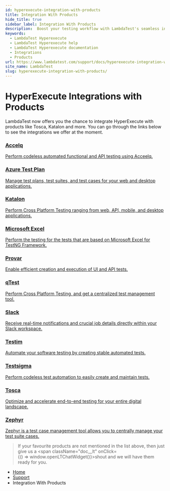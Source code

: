 ```yaml
---
id: hyperexecute-integration-with-products
title: Integration With Products
hide_title: true
sidebar_label: Integration With Products
description:  Boost your testing workflow with LambdaTest's seamless integrations. Achieve efficient cross-browser testing with popular tools for faster, more reliable results.
keywords:
  - LambdaTest Hyperexecute
  - LambdaTest Hyperexecute help
  - LambdaTest Hyperexecute documentation
  - Integrations
  - Products
url: https://www.lambdatest.com/support/docs/hyperexecute-integration-with-products/
site_name: LambdaTest
slug: hyperexecute-integration-with-products/
---
```


<script type="application/ld+json"
      dangerouslySetInnerHTML={{ __html: JSON.stringify({
       "@context": "https://schema.org",
        "@type": "BreadcrumbList",
        "itemListElement": [{
          "@type": "ListItem",
          "position": 1,
          "name": "Home",
          "item": "https://www.lambdatest.com"
        },{
          "@type": "ListItem",
          "position": 2,
          "name": "Support",
          "item": "https://www.lambdatest.com/support/docs/"
        },{
          "@type": "ListItem",
          "position": 3,
          "name": "Integration with Products",
          "item": "https://www.lambdatest.com/support/docs/hyperexecute-integration-with-products/"
        }]
      })
    }}
></script>

# HyperExecute Integrations with Products

LambdaTest now offers you the chance to integrate HyperExecute with products like Tosca, Katalon and more. You can go through the links below to see the integrations we offer at the moment. 

<div className="support_main">

  <a href = "/support/docs/hyperexecute-accelq-integration/">
  <div className="support_inners">
    <h3>Accelq</h3>
    <p>Perform codeless automated functional and API testing using Acceelq.</p>
  </div>
  </a>

  <a href = "/support/docs/hyperexecute-azure-test-plan/">
  <div className="support_inners">
    <h3>Azure Test Plan</h3>
    <p>Manage test plans, test suites, and test cases for your web and desktop applications.</p>
  </div>
  </a>

  <a href = "/support/docs/katalon-integration-with-hyperexecute/">
  <div className="support_inners">
    <h3>Katalon</h3>
    <p>Perform Cross Platform Testing ranging from web, API, mobile, and desktop applications.</p>
  </div>
  </a>

  <a href = "/support/docs/hyperexecute-excel-integration/">
  <div className="support_inners">
    <h3>Microsoft Excel</h3>
    <p>Perform the testing for the tests that are based on Microsoft Excel for TestNG Framework.</p>
  </div>
  </a>

  <a href = "/support/docs/hyperexecute-provar-integration/">
  <div className="support_inners">
    <h3>Provar</h3>
    <p>Enable efficient creation and execution of UI and API tests.</p>
  </div>
  </a>

  <a href = "/support/docs/hyperexecute-qtest-integration/">
  <div className="support_inners">
    <h3>qTest</h3>
    <p>Perform Cross Platform Testing, and get a centralized test management tool.</p>
  </div>
  </a>

  <a href = "/support/docs/hyperexecute-slack-integration/">
  <div className="support_inners">
    <h3>Slack</h3>
    <p>Receive real-time notifications and crucial job details directly within your Slack workspace.</p>
  </div>
  </a>

  <a href = "/support/docs/hyperexecute-testim-integration/">
  <div className="support_inners">
    <h3>Testim</h3>
    <p>Automate your software testing by creating stable automated tests.</p>
  </div>
  </a>

  <a href = "/support/docs/hyperexecute-testsigma-integration/">
  <div className="support_inners">
    <h3>Testsigma</h3>
    <p>Perform codeless test automation to easily create and maintain tests.</p>
  </div>
  </a>

  <a href = "/support/docs/tosca-integration-with-hyperexecute/">
  <div className="support_inners">
    <h3>Tosca</h3>
    <p>Optimize and accelerate end-to-end testing for your entire digital landscape.</p>
  </div>
  </a>

  <a href = "/support/docs/hyperexecute-zephyr-scale-integration/">
  <div className="support_inners">
    <h3>Zephyr</h3>
    <p>Zephyr is a test case management tool allows you to centrally manage your test suite cases.</p>
  </div>
  </a>
</div>

>If your favourite products are not mentioned in the list above, then just give us a <span className="doc__lt" onClick={() => window.openLTChatWidget()}>shout</span> and we will have them ready for you.

<nav aria-label="breadcrumbs">
  <ul className="breadcrumbs">
    <li className="breadcrumbs__item">
      <a className="breadcrumbs__link" target="_self" href="https://www.lambdatest.com">
        Home
      </a>
    </li>
    <li className="breadcrumbs__item">
      <a className="breadcrumbs__link" target="_self" href="https://www.lambdatest.com/support/docs/">
        Support
      </a>
    </li>
    <li className="breadcrumbs__item breadcrumbs__item--active">
      <span className="breadcrumbs__link">
       Integration With Products
      </span>
    </li>
  </ul>
</nav>